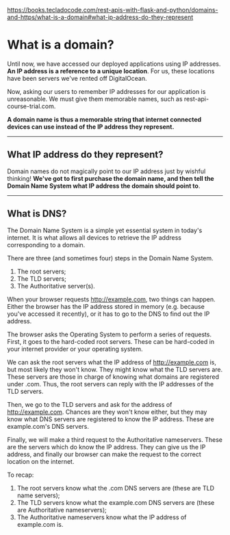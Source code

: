 https://books.tecladocode.com/rest-apis-with-flask-and-python/domains-and-https/what-is-a-domain#what-ip-address-do-they-represent
# What is a domain?

Until now, we have accessed our deployed applications using IP addresses. **An IP address is a reference to a unique location**. For us, these locations have been servers we've rented off DigitalOcean.

Now, asking our users to remember IP addresses for our application is unreasonable. We must give them memorable names, such as rest-api-course-trial.com.

**A domain name is thus a memorable string that internet connected devices can use instead of the IP address they represent.**

---
## What IP address do they represent?

Domain names do not magically point to our IP address just by wishful thinking! **We've got to first purchase the domain name, and then tell the Domain Name System what IP address the domain should point to**.

---
## What is DNS?
The Domain Name System is a simple yet essential system in today's internet. It is what allows all devices to retrieve the IP address corresponding to a domain.

There are three (and sometimes four) steps in the Domain Name System.
1) The root servers;
2) The TLD servers;
3) The Authoritative server(s).

When your browser requests http://example.com, two things can happen. Either the browser has the IP address stored in memory (e.g. because you've accessed it recently), or it has to go to the DNS to find out the IP address.

The browser asks the Operating System to perform a series of requests. First, it goes to the hard-coded root servers. These can be hard-coded in your internet provider or your operating system.

We can ask the root servers what the IP address of http://example.com is, but most likely they won't know. They might know what the TLD servers are. These servers are those in charge of knowing what domains are registered under .com. Thus, the root servers can reply with the IP addresses of the TLD servers.

Then, we go to the TLD servers and ask for the address of http://example.com. Chances are they won't know either, but they may know what DNS servers are registered to know the IP address. These are example.com's DNS servers.

Finally, we will make a third request to the Authoritative nameservers. These are the servers which do know the IP address. They can give us the IP address, and finally our browser can make the request to the correct location on the internet.

To recap:
1) The root servers know what the .com DNS servers are (these are TLD name servers);
2) The TLD servers know what the example.com DNS servers are (these are Authoritative nameservers);
3) The Authoritative nameservers know what the IP address of example.com is.